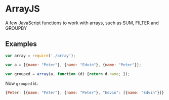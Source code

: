# ArrayJS

A few JavaScript functions to work with arrays, such as SUM, FILTER and GROUPBY


## Examples

```javascript
var array = require('./array');

var a = [{name: "Peter"}, {name: "Edvin"}, {name: "Peter"}];

var grouped = array(a, function (d) {return d.name; });
```

Now ```grouped``` is:

```javascript
{Peter: [{name: "Peter"}, {name: "Peter"}, "Edvin": [{name: "Edvin"}]}
```

